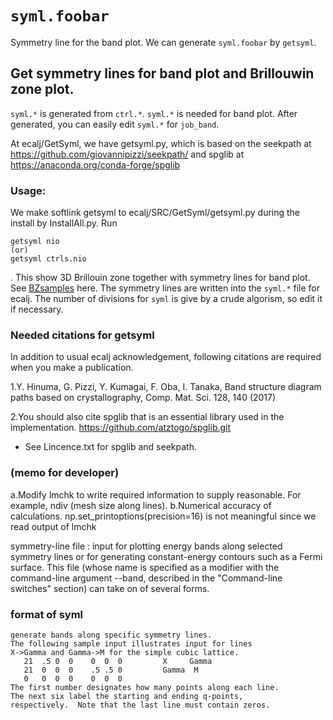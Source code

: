 # `syml.foobar` 
Symmetry line for the band plot.
We can generate `syml.foobar` by `getsyml`. 


## Get symmetry lines for band plot and Brillouwin zone plot.
`syml.*` is generated from `ctrl.*`. `syml.*` is needed for band plot.
After generated, you can easily edit `syml.*` for `job_band`.

At ecalj/GetSyml, we have getsyml.py, which is based on the
seekpath at https://github.com/giovannipizzi/seekpath/
and spglib at https://anaconda.org/conda-forge/spglib

### Usage: 
We make softlink getsyml to ecalj/SRC/GetSyml/getsyml.py during the install by InstallAll.py.
Run 
```
getsyml nio
(or)
getsyml ctrls.nio
```
. This show 3D Brillouin zone together with symmetry lines for band plot.
See [BZsamples](https://ecalj.sakura.ne.jp/BZgetsyml/) here.
The symmetry lines are written into the `syml.*` file for ecalj.
The number of divisions for `syml` is give by a crude algorism, so edit it if necessary.

### Needed citations for getsyml
  In addition to usual ecalj acknowledgement, following citations are required when you make a publication.

   1.Y. Hinuma, G. Pizzi, Y. Kumagai, F. Oba, I. Tanaka, 
     Band structure diagram paths based on crystallography,
     Comp. Mat. Sci. 128, 140 (2017)
     
   2.You should also cite spglib that is an essential library used in the implementation.
     https://github.com/atztogo/spglib.git

* See Lincence.txt for spglib and seekpath.

### (memo for developer)
   a.Modify lmchk to write required information to supply reasonable.
     For example, ndiv (mesh size along lines).
   b.Numerical accuracy of calculations. 
     np.set_printoptions(precision=16) is not meaningful since we read output of lmchk

 symmetry-line file : input for plotting energy bands along
    selected symmetry lines or for generating constant-energy
    contours such as a Fermi surface.  This file (whose name is
    specified as a modifier with the command-line argument
    --band, described in the "Command-line switches" section) can
    take on of several forms.

### format of syml
    generate bands along specific symmetry lines.
    The following sample input illustrates input for lines
    X->Gamma and Gamma->M for the simple cubic lattice.
       21  .5 0  0    0  0  0         X     Gamma
       21  0  0  0    .5 .5 0         Gamma  M
       0   0  0  0    0  0  0
    The first number designates how many points along each line.
    The next six label the starting and ending q-points,
    respectively.  Note that the last line must contain zeros.

